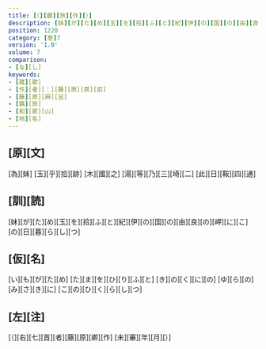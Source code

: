 ```yaml
---
title: [（][覊][旅][作][）]
description: [妹][が][た][め][玉][を][拾][ふ][と][紀][伊][の][国][の][由][良][の][岬][に][こ][の][日][暮][ら][し][つ]
position: 1220
category: [巻]7
version: '1.0'
volume: 7
comparison:
- [な][し]
keywords:
- [雑][歌]
- [作][者][：][藤][原][房][前]
- [藤][原][麻][呂]
- [羈][旅]
- [和][歌][山]
- [地][名]
---
```


## [原][文]

[為][妹] [玉][乎][拾][跡] [木][國][之] [湯][等][乃][三][埼][二] [此][日][鞍][四][通]

## [訓][読]

[妹][が][た][め][玉][を][拾][ふ][と][紀][伊][の][国][の][由][良][の][岬][に][こ][の][日][暮][ら][し][つ]

## [仮][名]

[い][も][が][た][め] [た][ま][を][ひ][り][ふ][と] [き][の][く][に][の] [ゆ][ら][の][み][さ][き][に] [こ][の][ひ][く][ら][し][つ]

## [左][注]

[（][右][七][首][者][藤][原][卿][作] [未][審][年][月][）]
